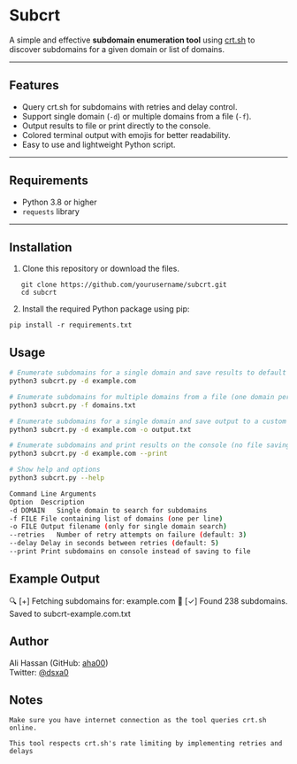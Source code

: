 # Subcrt

A simple and effective **subdomain enumeration tool** using [crt.sh](https://crt.sh/) to discover subdomains for a given domain or list of domains.

---

## Features

- Query crt.sh for subdomains with retries and delay control.
- Support single domain (`-d`) or multiple domains from a file (`-f`).
- Output results to file or print directly to the console.
- Colored terminal output with emojis for better readability.
- Easy to use and lightweight Python script.

---

## Requirements

- Python 3.8 or higher
- `requests` library

---

## Installation

1. Clone this repository or download the files.
```
   git clone https://github.com/yourusername/subcrt.git
   cd subcrt
```


2. Install the required Python package using pip:

```
pip install -r requirements.txt
```

## Usage
```bash
# Enumerate subdomains for a single domain and save results to default file
python3 subcrt.py -d example.com

# Enumerate subdomains for multiple domains from a file (one domain per line)
python3 subcrt.py -f domains.txt

# Enumerate subdomains for a single domain and save output to a custom file
python3 subcrt.py -d example.com -o output.txt

# Enumerate subdomains and print results on the console (no file saving)
python3 subcrt.py -d example.com --print

# Show help and options
python3 subcrt.py --help

Command Line Arguments
Option	Description
-d DOMAIN	Single domain to search for subdomains
-f FILE	File containing list of domains (one per line)
-o FILE	Output filename (only for single domain search)
--retries	Number of retry attempts on failure (default: 3)
--delay	Delay in seconds between retries (default: 5)
--print	Print subdomains on console instead of saving to file
```

## Example Output

🔍 [+] Fetching subdomains for: example.com
📁 [✓] Found 238 subdomains. Saved to subcrt-example.com.txt


## Author

Ali Hassan (GitHub: [aha00](https://github.com/ahali00))  
Twitter: [@dsxa0](https://twitter.com/dsxa0)


## Notes

    Make sure you have internet connection as the tool queries crt.sh online.

    This tool respects crt.sh's rate limiting by implementing retries and delays

